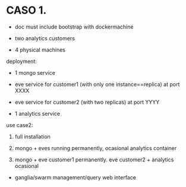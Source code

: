 # CASO 1. 

- doc must include bootstrap with dockermachine

- two analytics customers 

- 4 physical machines

  


deployment:

- 1 mongo service

- eve service for customer1 \(with only one instance==replica\) at port XXXX

- eve service for customer2 \(with two replicas\) at port YYYY

- 1 analytics service

  


use case2:

1. full installation

2. mongo + eves running permanently, ocasional analytics container

2. mongo + eve customer1 permanently. eve customer2 + analytics ocasional

  


- ganglia/swarm management/query web interface

